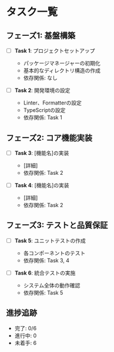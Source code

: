 # タスク一覧

## フェーズ1: 基盤構築

- [ ] **Task 1**: プロジェクトセットアップ
  - パッケージマネージャーの初期化
  - 基本的なディレクトリ構造の作成
  - 依存関係: なし

- [ ] **Task 2**: 開発環境の設定
  - Linter、Formatterの設定
  - TypeScriptの設定
  - 依存関係: Task 1

## フェーズ2: コア機能実装

- [ ] **Task 3**: [機能名]の実装
  - [詳細]
  - 依存関係: Task 2

- [ ] **Task 4**: [機能名]の実装
  - [詳細]
  - 依存関係: Task 2

## フェーズ3: テストと品質保証

- [ ] **Task 5**: ユニットテストの作成
  - 各コンポーネントのテスト
  - 依存関係: Task 3, 4

- [ ] **Task 6**: 統合テストの実施
  - システム全体の動作確認
  - 依存関係: Task 5

## 進捗追跡

- 完了: 0/6
- 進行中: 0
- 未着手: 6
